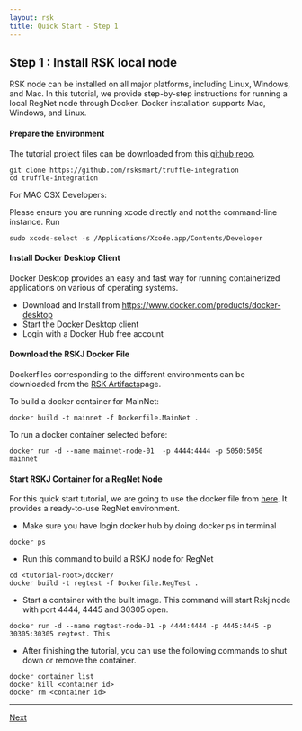 ```yaml
---
layout: rsk
title: Quick Start - Step 1
---
```

## Step 1 : Install RSK local node
RSK node can be installed on all major platforms, including Linux, Windows, and Mac. In this tutorial, we provide step-by-step instructions for running a local RegNet node through Docker. Docker installation supports Mac, Windows, and Linux.

#### Prepare the Environment 
The tutorial project files can be downloaded from this [github repo](https://github.com/rsksmart/truffle-integration).

```shell
git clone https://github.com/rsksmart/truffle-integration
cd truffle-integration

```

For MAC OSX Developers:

Please ensure you are running xcode directly and not the command-line instance. Run 

```shell
sudo xcode-select -s /Applications/Xcode.app/Contents/Developer 
```

#### Install Docker Desktop Client
Docker Desktop provides an easy and fast way for running containerized applications on various of operating systems. 

- Download and Install from https://www.docker.com/products/docker-desktop
- Start the Docker Desktop client
- Login with a Docker Hub free account

#### Download the RSKJ Docker File
Dockerfiles corresponding to the different environments can be downloaded from the [RSK Artifacts](https://github.com/rsksmart/artifacts/tree/master/Dockerfiles/RSK-Node)page.

To build a docker container for MainNet:
 ```shell
docker build -t mainnet -f Dockerfile.MainNet .
```

To run a docker container selected before:
 ```shell
docker run -d --name mainnet-node-01  -p 4444:4444 -p 5050:5050 mainnet
```

#### Start RSKJ Container for a RegNet Node
For this quick start tutorial, we are going to use the docker file from [here](https://github.com/rsksmart/truffle-integration/tree/master/docker). It provides a ready-to-use RegNet environment. 

- Make sure you have login docker hub by doing docker ps in terminal
```shell
docker ps
```

- Run this command to build a RSKJ node for RegNet
```shell
cd <tutorial-root>/docker/
docker build -t regtest -f Dockerfile.RegTest .
```

- Start a container with the built image. This command will start Rskj node with port 4444, 4445 and 30305 open.
```shell
docker run -d --name regtest-node-01 -p 4444:4444 -p 4445:4445 -p 30305:30305 regtest. This
```

- After finishing the tutorial, you can use the following commands to shut down or remove the container.
```shell
docker container list
docker kill <container id>
docker rm <container id>
```

----

[Next](../step2-install-truffle-and-ganache)
